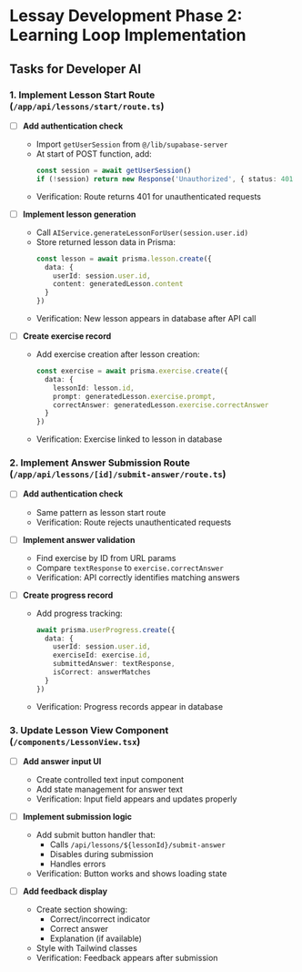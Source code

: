 # Lessay Development Phase 2: Learning Loop Implementation

## Tasks for Developer AI

### 1. Implement Lesson Start Route (`/app/api/lessons/start/route.ts`)
- [ ] **Add authentication check**
  - Import `getUserSession` from `@/lib/supabase-server`
  - At start of POST function, add:
    ```typescript
    const session = await getUserSession()
    if (!session) return new Response('Unauthorized', { status: 401 })
    ```
  - Verification: Route returns 401 for unauthenticated requests

- [ ] **Implement lesson generation**
  - Call `AIService.generateLessonForUser(session.user.id)`
  - Store returned lesson data in Prisma:
    ```typescript
    const lesson = await prisma.lesson.create({
      data: {
        userId: session.user.id,
        content: generatedLesson.content
      }
    })
    ```
  - Verification: New lesson appears in database after API call

- [ ] **Create exercise record**
  - Add exercise creation after lesson creation:
    ```typescript
    const exercise = await prisma.exercise.create({
      data: {
        lessonId: lesson.id,
        prompt: generatedLesson.exercise.prompt,
        correctAnswer: generatedLesson.exercise.correctAnswer
      }
    })
    ```
  - Verification: Exercise linked to lesson in database

### 2. Implement Answer Submission Route (`/app/api/lessons/[id]/submit-answer/route.ts`)
- [ ] **Add authentication check**
  - Same pattern as lesson start route
  - Verification: Route rejects unauthenticated requests

- [ ] **Implement answer validation**
  - Find exercise by ID from URL params
  - Compare `textResponse` to `exercise.correctAnswer`
  - Verification: API correctly identifies matching answers

- [ ] **Create progress record**
  - Add progress tracking:
    ```typescript
    await prisma.userProgress.create({
      data: {
        userId: session.user.id,
        exerciseId: exercise.id,
        submittedAnswer: textResponse,
        isCorrect: answerMatches
      }
    })
    ```
  - Verification: Progress records appear in database

### 3. Update Lesson View Component (`/components/LessonView.tsx`)
- [ ] **Add answer input UI**
  - Create controlled text input component
  - Add state management for answer text
  - Verification: Input field appears and updates properly

- [ ] **Implement submission logic**
  - Add submit button handler that:
    - Calls `/api/lessons/${lessonId}/submit-answer`
    - Disables during submission
    - Handles errors
  - Verification: Button works and shows loading state

- [ ] **Add feedback display**
  - Create section showing:
    - Correct/incorrect indicator
    - Correct answer
    - Explanation (if available)
  - Style with Tailwind classes
  - Verification: Feedback appears after submission
